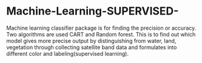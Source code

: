 # Machine-Learning-SUPERVISED-
 Machine learning classifier package is for finding the precision or accuracy. Two algorithms are used CART and Random forest. This is to find out which model gives more precise output by distinguishing from water, land, vegetation through collecting satellite band data and formulates into different color and labeling(supervised learning).
